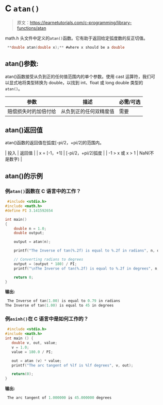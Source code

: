 # C `atan()`

> 原文：<https://learnetutorials.com/c-programming/library-functions/atan>

math.h 头文件中定义的`atan()`函数。它有助于返回给定弧度数的反正切值。

```c
 **double atan(double x);** #where x should be a double 

```

## atan()参数:

atan()函数接受从负到正的任何值范围内的单个参数。使用 cast 运算符，我们可以显式地将类型转换为 double，以找到 int、float 或 long double 类型的`atan()`。

| 参数 | 描述 | 必需/可选 |
| --- | --- | --- |
| 赔偿损失时的加倍付给 | 从负到正的任何双精度值 | 需要 |

## atan()返回值

atan()函数的返回值在弧度[-pi/2，+pi/2]的范围内。

| 投入 | 返回值 |
| x = [-1，+1] | [-pi/2，+pi/2]弧度 |
| -1 > x 或 x > 1 | NaN(不是数字) |

## atan()的示例

### 例`atan()`函数在 C 语言中的工作？

```c
 #include <stdio.h>
#include <math.h>
#define PI 3.141592654

int main()
{
    double n = 1.0;
    double output;

    output = atan(n);

    printf("The Inverse of tan(%.2f) is equal to %.2f in radians", n, output);

    // Converting radians to degrees
    output = (output * 180) / PI;
    printf("\nThe Inverse of tan(%.2f) is equal to %.2f in degrees", n, output);

    return 0;
} 

```

**输出:**

```c
 The Inverse of tan(1.00) is equal to 0.79 in radians
The Inverse of tan(1.00) is equal to 45 in degrees 
```

### 例`asinh()`在 C 语言中是如何工作的？

```c
 #include <stdio.h>
#include <math.h>
int main () {
   double v, out, value;
   v = 1.0;
   value = 180.0 / PI;

   out = atan (v) * value;
   printf("The arc tangent of %lf is %lf degrees", v, out);

   return(0);
} 

```

**输出:**

```c
 The arc tangent of 1.000000 is 45.000000 degrees 
```